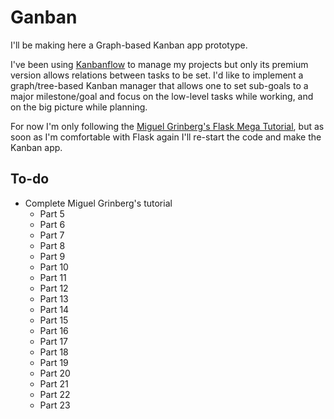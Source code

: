 # Ganban

I'll be making here a Graph-based Kanban app prototype.

I've been using [Kanbanflow](https://kanbanflow.com/) to manage my projects but only its premium version allows relations between tasks to be set. I'd like to implement a graph/tree-based Kanban manager that allows one to set sub-goals to a major milestone/goal and focus on the low-level tasks while working, and on the big picture while planning.

For now I'm only following the [Miguel Grinberg's Flask Mega Tutorial](https://blog.miguelgrinberg.com/post/the-flask-mega-tutorial-part-i-hello-world), but as soon as I'm comfortable with Flask again I'll re-start the code and make the Kanban app.

## To-do

* Complete Miguel Grinberg's tutorial
  * Part 5
  * Part 6
  * Part 7
  * Part 8
  * Part 9
  * Part 10
  * Part 11
  * Part 12
  * Part 13
  * Part 14
  * Part 15
  * Part 16
  * Part 17
  * Part 18
  * Part 19
  * Part 20
  * Part 21
  * Part 22
  * Part 23
